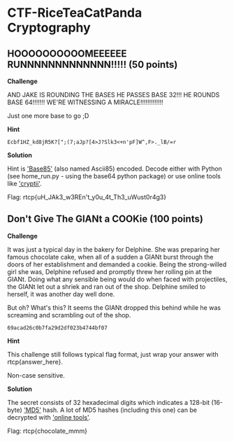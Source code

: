 CTF-RiceTeaCatPanda Cryptography
===============

HOOOOOOOOOOMEEEEEE RUNNNNNNNNNNNNN!!!!! (50 points)
-----------------------

**Challenge**

AND JAKE IS ROUNDING THE BASES
HE PASSES BASE 32!!!
HE ROUNDS BASE 64!!!!!!!
WE'RE WITNESSING A MIRACLE!!!!!!!!!!!!!

Just one more base to go ;D

**Hint**

```
Ecbf1HZ_kd8jR5K?[";(7;aJp?[4>J?Slk3<+n'pF]W^,F>._lB/=r
```

**Solution**

Hint is ['Base85'](https://en.wikipedia.org/wiki/Ascii85) (also named Ascii85) encoded. 
Decode either with Python (see home_run.py - using the base64 python package) or use online tools like ['cryptii'](https://cryptii.com/).

Flag: rtcp{uH_JAk3_w3REn't_y0u_4t_Th3_uWust0r4g3}

Don't Give The GIANt a COOKie (100 points)
-----------------------

**Challenge**

It was just a typical day in the bakery for Delphine. She was preparing her famous chocolate cake, when all of a sudden a GIANt burst through the doors of her establishment and demanded a cookie. Being the strong-willed girl she was, Delphine refused and promptly threw her rolling pin at the GIANt. Doing what any sensible being would do when faced with projectiles, the GIANt let out a shriek and ran out of the shop. Delphine smiled to herself, it was another day well done.

But oh? What's this? It seems the GIANt dropped this behind while he was screaming and scrambling out of the shop.

```
69acad26c0b7fa29d2df023b4744bf07
```

**Hint**

This challenge still follows typical flag format, just wrap your answer with rtcp{answer_here}.

Non-case sensitive.

**Solution**

The secret consists of 32 hexadecimal digits which indicates a 128-bit (16-byte) ['MD5'](https://en.wikipedia.org/wiki/MD5) hash.
A lot of MD5 hashes (including this one) can be decrypted with ['online tools'](https://www.md5online.org/md5-decrypt.html).

Flag: rtcp{chocolate_mmm}
